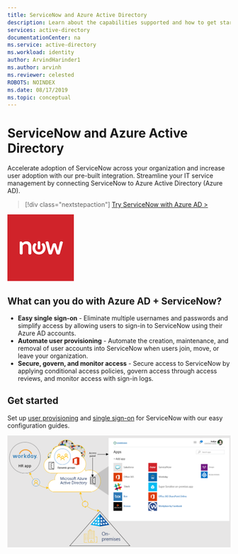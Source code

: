 ```yaml
---
title: ServiceNow and Azure Active Directory
description: Learn about the capabilities supported and how to get started.
services: active-directory
documentationCenter: na
ms.service: active-directory
ms.workload: identity
author: ArvindHarinder1
ms.author: arvinh
ms.reviewer: celested
ROBOTS: NOINDEX
ms.date: 08/17/2019
ms.topic: conceptual
---
```


# ServiceNow and Azure Active Directory

Accelerate adoption of ServiceNow across your organization and increase user adoption with our pre-built integration. Streamline your IT service management by connecting ServiceNow to Azure Active Directory (Azure AD).

> [!div class="nextstepaction"]
> [Try ServiceNow with Azure AD >](https://portal.azure.com/#blade/Microsoft_AAD_IAM/AppGalleryApplicationsBlade/category/topapps)

![Shows the ServiceNow app logo](./media/servicenow.png)

## What can you do with Azure AD + ServiceNow?

- **Easy single sign-on** - Eliminate multiple usernames and passwords and simplify access by allowing users to sign-in to ServiceNow using their Azure AD accounts.
- **Automate user provisioning** - Automate the creation, maintenance, and removal of user accounts into ServiceNow when users join, move, or leave your organization.
- **Secure, govern, and monitor access** - Secure access to ServiceNow by applying conditional access policies, govern access through access reviews, and monitor access with sign-in logs.

## Get started

Set up [user provisioning](https://docs.microsoft.com/azure/active-directory/saas-apps/servicenow-provisioning-tutorial) and [single sign-on](https://docs.microsoft.com/azure/active-directory/saas-apps/servicenow-tutorial) for ServiceNow with our easy configuration guides.

![Shows Azure AD and some of the many apps that integrate with Azure AD](./media/azure-ad-app-image.png)
